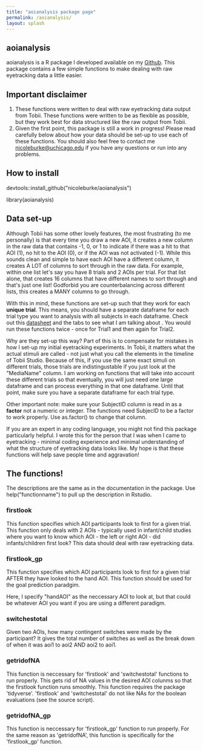 ```yaml
---
title: "aoianalysis package page"
permalink: /aoianalysis/
layout: splash
---
```

## aoianalysis

aoianalysis is a R package I developed available on my [Github](https://github.com/nicoleburke/aoianalysis). This package contains a few simple functions to make dealing with raw eyetracking data a little easier. 

## Important disclaimer

1. These functions were written to deal with raw eyetracking data output from Tobii. These functions were written to be as flexible as possible, but they work best for data structured like the raw output from Tobii. 
2. Given the first point, this package is still a work in progress! Please read carefully below about how your data should be set-up to use each of these functions. You should also feel free to contact me [nicoleburke@uchicago.edu](mailto:nicoleburke@uchicago.edu) if you have any questions or run into any problems. 


## How to install 
devtools::install_github("nicoleburke/aoianalysis")

library(aoianalysis)

## Data set-up

Although Tobii has some other lovely features, the most frustrating (to me personally) is that every time you draw a new AOI, it creates a new column in the raw data that contains -1, 0, or 1 to indicate if there was a hit to that AOI (1), no hit to the AOI (0), or if the AOI was not activated (-1). While this sounds clean and simple to have each AOI have a different column, it creates A LOT of columns to sort through in the raw data. For example, within one list let's say you have 8 trials and 2 AOIs per trial. For that list alone, that creates 16 columns that have different names to sort through and that's just one list! Godforbid you are counterbalancing across different lists, this creates a MANY columns to go through.

With this in mind, these functions are set-up such that they work for each **unique trial**. This means, you should have a separate dataframe for each trial type you want to analysis with all subjects in each dataframe. Check out this [datasheet](https://github.com/nicoleburke/aoianalysis/blob/master/sampledatastructure.xlsx) and the tabs to see what I am talking about . You would run these functions twice - once for Trial1 and then again for Trial2. 

Why are they set-up this way? Part of this is to compensate for mistakes in how I set-up my initial eyetracking experiments. In Tobii, it matters what the actual stimuli are called - not just what you call the elements in the timeline of Tobii Studio. Because of this, if you use the same exact simuli on different trials, those trials are indistingustable if you just look at the "MediaName" column. I am working on functions that will take into account these different trials so that eventually, you will just need one large dataframe and can process everything in that one dataframe. Until that point, make sure you have a separate dataframe for each trial type. 

Other important note: make sure your SubjectID column is read in as a **factor** not a numeric or integer. The functions need SubjecID to be a factor to work properly. Use as.factor() to change that column. 

If you are an expert in any coding language, you might not find this package particularly helpful. I wrote this for the person that I was when I came to eyetracking - minimal coding experience and minimal understanding of what the structure of eyetracking data looks like. My hope is that these functions will help save people time and aggravation! 

## The functions! 

The descriptions are the same as in the documentation in the package. Use help("functionname") to pull up the description in Rstudio. 

### firstlook 

This function specifies which AOI participants look to first for a given trial. This function only deals with 2 AOIs - typically used in infant/child studies where you want to know which AOI - the left or right AOI - did infants/children first look? This data should deal with raw eyetracking data.

### firstlook_gp

This function specifies which AOI participants look to first for a given trial AFTER they have looked to the hand AOI. This function should be used for the goal prediction paradgim.

Here, I specify "handAOI" as the neccessary AOI to look at, but that could be whatever AOI you want if you are using a different paradigm. 

### switchestotal

Given two AOIs, how many contingent switches were made by the participant? It gives the total number of switches as well as the break down of when it was aoi1 to aoi2 AND aoi2 to aoi1.

### getridofNA

This function is neccessary for 'firstlook' and 'switchestotal' functions to run properly. This gets rid of NA values in the desired AOI colunms so that the firstlook function runs smoothly. This function requires the package 'tidyverse'. 'firstlook' and 'switchestotal' do not like NAs for the boolean evaluations (see the source script). 

### getridofNA_gp 

This function is neccessary for 'firstlook_gp' function to run properly. For the same reason as 'getridofNA', this function is specifically for the 'firstlook_gp' function. 






